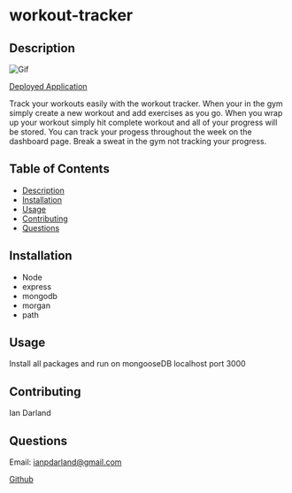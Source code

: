 # workout-tracker

## Description 

![Gif](./assets/demo.gif)

[Deployed Application](https://workout-tracker-iand.herokuapp.com/)

Track your workouts easily with the workout tracker. When your in the gym simply create a new workout and add exercises as you go. When you wrap up your workout simply hit complete workout and all of your progress will be stored. You can track your progess throughout the week on the dashboard page. Break a sweat in the gym not tracking your progress.

## Table of Contents

- [Description](#description)
- [Installation](#installation)
- [Usage](#usage)
- [Contributing](#contributing)
- [Questions](#questions)
## Installation

- Node
- express
- mongodb
- morgan
- path

## Usage

Install all packages and run on mongooseDB localhost port 3000

## Contributing

Ian Darland

## Questions

Email: ianpdarland@gmail.com

[Github](www.github.com/iandarland)